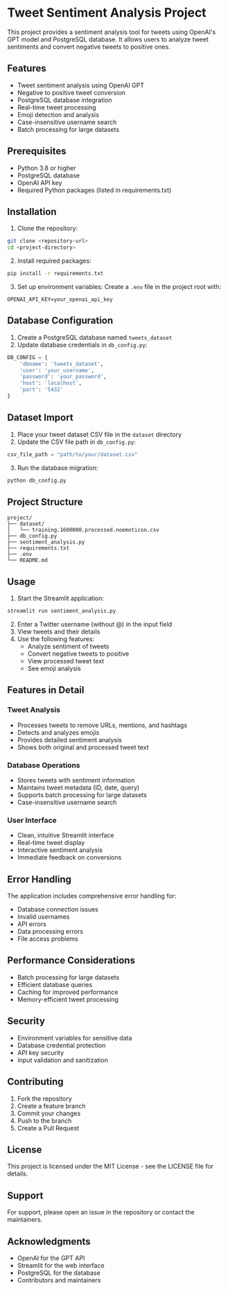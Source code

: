 # Tweet Sentiment Analysis Project

This project provides a sentiment analysis tool for tweets using OpenAI's GPT model and PostgreSQL database. It allows users to analyze tweet sentiments and convert negative tweets to positive ones.

## Features

- Tweet sentiment analysis using OpenAI GPT
- Negative to positive tweet conversion
- PostgreSQL database integration
- Real-time tweet processing
- Emoji detection and analysis
- Case-insensitive username search
- Batch processing for large datasets

## Prerequisites

- Python 3.8 or higher
- PostgreSQL database
- OpenAI API key
- Required Python packages (listed in requirements.txt)

## Installation

1. Clone the repository:
```bash
git clone <repository-url>
cd <project-directory>
```

2. Install required packages:
```bash
pip install -r requirements.txt
```

3. Set up environment variables:
Create a `.env` file in the project root with:
```
OPENAI_API_KEY=your_openai_api_key
```

## Database Configuration

1. Create a PostgreSQL database named `tweets_dataset`
2. Update database credentials in `db_config.py`:
```python
DB_CONFIG = {
    'dbname': 'tweets_dataset',
    'user': 'your_username',
    'password': 'your_password',
    'host': 'localhost',
    'port': '5432'
}
```

## Dataset Import

1. Place your tweet dataset CSV file in the `dataset` directory
2. Update the CSV file path in `db_config.py`:
```python
csv_file_path = "path/to/your/dataset.csv"
```

3. Run the database migration:
```bash
python db_config.py
```

## Project Structure

```
project/
├── dataset/
│   └── training.1600000.processed.noemoticon.csv
├── db_config.py
├── sentiment_analysis.py
├── requirements.txt
├── .env
└── README.md
```

## Usage

1. Start the Streamlit application:
```bash
streamlit run sentiment_analysis.py
```

2. Enter a Twitter username (without @) in the input field
3. View tweets and their details
4. Use the following features:
   - Analyze sentiment of tweets
   - Convert negative tweets to positive
   - View processed tweet text
   - See emoji analysis

## Features in Detail

### Tweet Analysis
- Processes tweets to remove URLs, mentions, and hashtags
- Detects and analyzes emojis
- Provides detailed sentiment analysis
- Shows both original and processed tweet text

### Database Operations
- Stores tweets with sentiment information
- Maintains tweet metadata (ID, date, query)
- Supports batch processing for large datasets
- Case-insensitive username search

### User Interface
- Clean, intuitive Streamlit interface
- Real-time tweet display
- Interactive sentiment analysis
- Immediate feedback on conversions

## Error Handling

The application includes comprehensive error handling for:
- Database connection issues
- Invalid usernames
- API errors
- Data processing errors
- File access problems

## Performance Considerations

- Batch processing for large datasets
- Efficient database queries
- Caching for improved performance
- Memory-efficient tweet processing

## Security

- Environment variables for sensitive data
- Database credential protection
- API key security
- Input validation and sanitization

## Contributing

1. Fork the repository
2. Create a feature branch
3. Commit your changes
4. Push to the branch
5. Create a Pull Request

## License

This project is licensed under the MIT License - see the LICENSE file for details.

## Support

For support, please open an issue in the repository or contact the maintainers.

## Acknowledgments

- OpenAI for the GPT API
- Streamlit for the web interface
- PostgreSQL for the database
- Contributors and maintainers 
